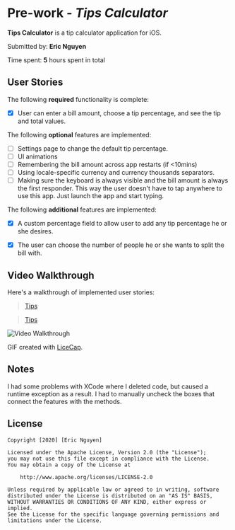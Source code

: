 # Pre-work - *Tips Calculator*

**Tips Calculator** is a tip calculator application for iOS.

Submitted by: **Eric Nguyen**

Time spent: **5** hours spent in total

## User Stories

The following **required** functionality is complete:

* [X] User can enter a bill amount, choose a tip percentage, and see the tip and total values.

The following **optional** features are implemented:
* [ ] Settings page to change the default tip percentage.
* [ ] UI animations
* [ ] Remembering the bill amount across app restarts (if <10mins)
* [ ] Using locale-specific currency and currency thousands separators.
* [ ] Making sure the keyboard is always visible and the bill amount is always the first responder. This way the user doesn't have to tap anywhere to use this app. Just launch the app and start typing.

The following **additional** features are implemented:

- [X] A custom percentage field to allow user to add any tip percentage he or she desires.
- [X] The user can choose the number of people he or she wants to split the bill with.
 

## Video Walkthrough 

Here's a walkthrough of implemented user stories:
<blockquote class="imgur-embed-pub" lang="en" data-id="a/uCVhfTw"><a href="//imgur.com/a/uCVhfTw">Tips</a></blockquote><script async src="//s.imgur.com/min/embed.js" charset="utf-8"></script>

<blockquote class="imgur-embed-pub" lang="en" data-id="a/uCVhfTw"><a href="//imgur.com/uCVhfTw">Tips</a></blockquote><script async src="//s.imgur.com/min/embed.js" charset="utf-8"></script>

<img src='https://imgur.com/a/uCVhfTw' title='Tip Calculator' width='' alt='Video Walkthrough' />

GIF created with [LiceCap](http://www.cockos.com/licecap/).

## Notes

I had some problems with XCode where I deleted code, but caused a runtime exception as a result. I had to manually uncheck the boxes that connect the features with the methods. 

## License

    Copyright [2020] [Eric Nguyen]

    Licensed under the Apache License, Version 2.0 (the "License");
    you may not use this file except in compliance with the License.
    You may obtain a copy of the License at

        http://www.apache.org/licenses/LICENSE-2.0

    Unless required by applicable law or agreed to in writing, software
    distributed under the License is distributed on an "AS IS" BASIS,
    WITHOUT WARRANTIES OR CONDITIONS OF ANY KIND, either express or implied.
    See the License for the specific language governing permissions and
    limitations under the License.
